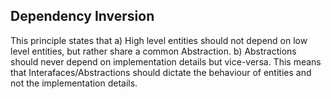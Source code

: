 ## Dependency Inversion
This principle states that
a) High level entities should not depend on low level entities, but rather share a common Abstraction.
b) Abstractions should never depend on implementation details but vice-versa. This means that Interafaces/Abstractions should dictate the behaviour of entities and not the implementation details.